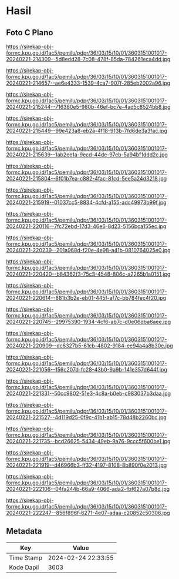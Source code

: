 # Hasil

## Foto C Plano

https://sirekap-obj-formc.kpu.go.id/1ac5/pemilu/pdpr/36/03/15/10/01/3603151001017-20240221-214309--5d8edd28-7c08-478f-85da-784261eca4dd.jpg

https://sirekap-obj-formc.kpu.go.id/1ac5/pemilu/pdpr/36/03/15/10/01/3603151001017-20240221-214657--ae6e4333-1539-4ca7-907f-285eb2002a96.jpg

https://sirekap-obj-formc.kpu.go.id/1ac5/pemilu/pdpr/36/03/15/10/01/3603151001017-20240221-215244--716380e5-980b-46ef-bc7e-4ad5c8524bb8.jpg

https://sirekap-obj-formc.kpu.go.id/1ac5/pemilu/pdpr/36/03/15/10/01/3603151001017-20240221-215449--99e423a8-eb2a-4f18-913b-7fd6de3a3fac.jpg

https://sirekap-obj-formc.kpu.go.id/1ac5/pemilu/pdpr/36/03/15/10/01/3603151001017-20240221-215639--1ab2ee1a-9ecd-44de-97eb-5a94bf1ddd2c.jpg

https://sirekap-obj-formc.kpu.go.id/1ac5/pemilu/pdpr/36/03/15/10/01/3603151001017-20240221-215804--6f01b7ea-c882-4fac-81cd-5ee5a24d3218.jpg

https://sirekap-obj-formc.kpu.go.id/1ac5/pemilu/pdpr/36/03/15/10/01/3603151001017-20240221-215919--01037cc5-8834-4cfd-a155-adc49973b99f.jpg

https://sirekap-obj-formc.kpu.go.id/1ac5/pemilu/pdpr/36/03/15/10/01/3603151001017-20240221-220116--7fc72ebd-17d3-46e6-8d23-5156bca155ec.jpg

https://sirekap-obj-formc.kpu.go.id/1ac5/pemilu/pdpr/36/03/15/10/01/3603151001017-20240221-220239--201a968d-f20e-4e98-a41b-0810764025e0.jpg

https://sirekap-obj-formc.kpu.go.id/1ac5/pemilu/pdpr/36/03/15/10/01/3603151001017-20240221-220420--b84362f3-75c3-4548-806c-a2265b1a0151.jpg

https://sirekap-obj-formc.kpu.go.id/1ac5/pemilu/pdpr/36/03/15/10/01/3603151001017-20240221-220614--881b3b2e-eb01-445f-af7c-bb784fec4f20.jpg

https://sirekap-obj-formc.kpu.go.id/1ac5/pemilu/pdpr/36/03/15/10/01/3603151001017-20240221-220745--29975390-1934-4cf6-ab7c-d0e06dba6aee.jpg

https://sirekap-obj-formc.kpu.go.id/1ac5/pemilu/pdpr/36/03/15/10/01/3603151001017-20240221-220909--dc6327b5-61cb-4802-9184-ee94a4a8b30e.jpg

https://sirekap-obj-formc.kpu.go.id/1ac5/pemilu/pdpr/36/03/15/10/01/3603151001017-20240221-221056--156c207d-fc28-43b0-9a9b-141e357d644f.jpg

https://sirekap-obj-formc.kpu.go.id/1ac5/pemilu/pdpr/36/03/15/10/01/3603151001017-20240221-221331--50cc9802-51e3-4c8a-b0eb-c983037b3daa.jpg

https://sirekap-obj-formc.kpu.go.id/1ac5/pemilu/pdpr/36/03/15/10/01/3603151001017-20240221-221527--4d119d25-0f9c-41b1-ab15-78d48b2260bc.jpg

https://sirekap-obj-formc.kpu.go.id/1ac5/pemilu/pdpr/36/03/15/10/01/3603151001017-20240221-221735--bcd26625-5434-49eb-9a76-9ccc5f600be1.jpg

https://sirekap-obj-formc.kpu.go.id/1ac5/pemilu/pdpr/36/03/15/10/01/3603151001017-20240221-221919--d46966b3-ff32-4197-8108-8b890f0e2013.jpg

https://sirekap-obj-formc.kpu.go.id/1ac5/pemilu/pdpr/36/03/15/10/01/3603151001017-20240221-222106--04fa244b-66a9-4066-ada2-fbf627a07b8d.jpg

https://sirekap-obj-formc.kpu.go.id/1ac5/pemilu/pdpr/36/03/15/10/01/3603151001017-20240221-222247--856f896f-6271-4e07-adaa-c20852c50306.jpg


## Metadata

| Key        | Value               |
| ---------- | ------------------- |
| Time Stamp | 2024-02-24 22:33:55 |
| Kode Dapil | 3603                |




